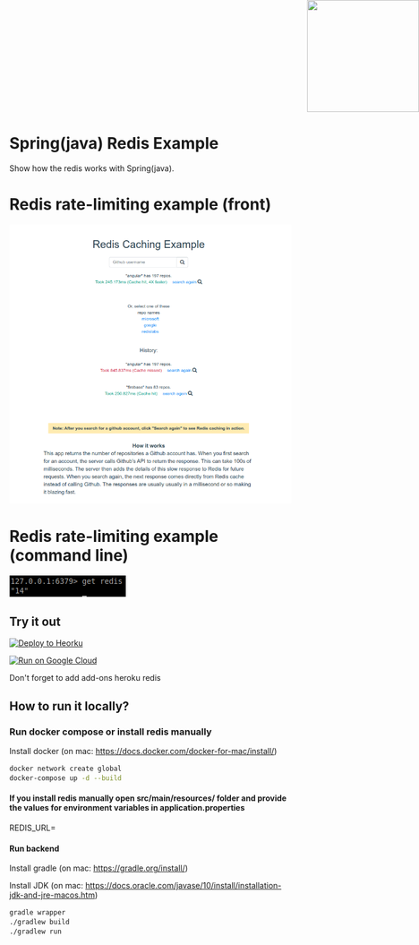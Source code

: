 
<div style="position: absolute; top: 0px; right: 0px;">
    <img width="200" height="200" src="https://redislabs.com/wp-content/uploads/2020/12/RedisLabs_Illustration_HomepageHero_v4.svg">
</div>

<div style="height: 150px"></div>

# Spring(java) Redis Example

Show how the redis works with Spring(java).


# Redis rate-limiting example (front)

![alt text](docs/screenshot001.png)

# Redis rate-limiting example (command line)

![alt text](docs/redis-comand.png)

## Try it out
<p>
    <a href="https://heroku.com/deploy" target="_blank">
        <img src="https://www.herokucdn.com/deploy/button.svg" alt="Deploy to Heorku" width="200px"/>
    <a>
</p>

<p>
    <a href="https://deploy.cloud.run" target="_blank">
        <img src="https://deploy.cloud.run/button.svg" alt="Run on Google Cloud" width="200px"/>
    </a>
</p>

Don't forget to add add-ons heroku redis  

## How to run it locally?

### Run docker compose or install redis manually

Install docker (on mac: https://docs.docker.com/docker-for-mac/install/)

```sh
docker network create global
docker-compose up -d --build
```

#### If you install redis manually open src/main/resources/ folder and provide the values for environment variables in application.properties
   REDIS_URL=

#### Run backend

Install gradle (on mac: https://gradle.org/install/)


Install JDK (on mac: https://docs.oracle.com/javase/10/install/installation-jdk-and-jre-macos.htm)

``` sh
gradle wrapper
./gradlew build
./gradlew run
```
